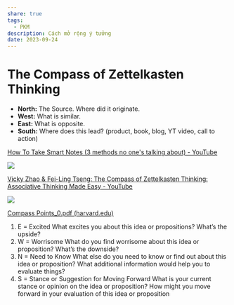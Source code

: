 ```yaml
---
share: true
tags:
  - PKM
description: Cách mở rộng ý tưởng
date: 2023-09-24
---
```


# The Compass of Zettelkasten Thinking
- **North:** The Source. Where did it originate.
- **West:** What is similar.
- **East:** What is opposite.
- **South:** Where does this lead? (product, book, blog, YT video, call to action)


[How To Take Smart Notes (3 methods no one's talking about) - YouTube](https://www.youtube.com/watch?v=5O46Rqh5zHE&t=284s)

![](https://i.imgur.com/9zw24XX.jpg)


[Vicky Zhao & Fei-Ling Tseng: The Compass of Zettelkasten Thinking: Associative Thinking Made Easy - YouTube](https://www.youtube.com/watch?v=-7r9t9T9Aww)

![](https://i.imgur.com/nZdo5OV.jpg)


[Compass Points_0.pdf (harvard.edu)](https://pz.harvard.edu/sites/default/files/Compass%20Points_0.pdf)

1. E = Excited
   What excites you about this idea or propositions? What’s the upside?
2. W = Worrisome
   What do you find worrisome about this idea or proposition? What’s the downside?
3. N = Need to Know
   What else do you need to know or find out about this idea or proposition? What additional information would help you to evaluate things?
4. S = Stance or Suggestion for Moving Forward
   What is your current stance or opinion on the idea or proposition? How might you move forward in your evaluation of this idea or proposition


